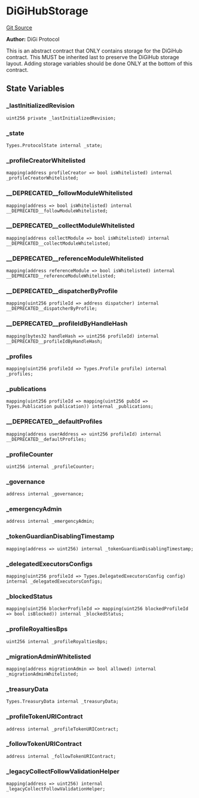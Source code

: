 # DiGiHubStorage
[Git Source](https://github.com/digiv3rse/protocol-contracts/blob/78826068117a4eb9f5d01837d2d88deb72b92ea0/contracts/base/DiGiHubStorage.sol)

**Author:**
DiGi Protocol

This is an abstract contract that ONLY contains storage for the DiGiHub contract. This MUST be inherited last
to preserve the DiGiHub storage layout. Adding storage variables should be done ONLY at the bottom of this contract.


## State Variables
### _lastInitializedRevision

```solidity
uint256 private _lastInitializedRevision;
```


### _state

```solidity
Types.ProtocolState internal _state;
```


### _profileCreatorWhitelisted

```solidity
mapping(address profileCreator => bool isWhitelisted) internal _profileCreatorWhitelisted;
```


### __DEPRECATED__followModuleWhitelisted

```solidity
mapping(address => bool isWhitelisted) internal __DEPRECATED__followModuleWhitelisted;
```


### __DEPRECATED__collectModuleWhitelisted

```solidity
mapping(address collectModule => bool isWhitelisted) internal __DEPRECATED__collectModuleWhitelisted;
```


### __DEPRECATED__referenceModuleWhitelisted

```solidity
mapping(address referenceModule => bool isWhitelisted) internal __DEPRECATED__referenceModuleWhitelisted;
```


### __DEPRECATED__dispatcherByProfile

```solidity
mapping(uint256 profileId => address dispatcher) internal __DEPRECATED__dispatcherByProfile;
```


### __DEPRECATED__profileIdByHandleHash

```solidity
mapping(bytes32 handleHash => uint256 profileId) internal __DEPRECATED__profileIdByHandleHash;
```


### _profiles

```solidity
mapping(uint256 profileId => Types.Profile profile) internal _profiles;
```


### _publications

```solidity
mapping(uint256 profileId => mapping(uint256 pubId => Types.Publication publication)) internal _publications;
```


### __DEPRECATED__defaultProfiles

```solidity
mapping(address userAddress => uint256 profileId) internal __DEPRECATED__defaultProfiles;
```


### _profileCounter

```solidity
uint256 internal _profileCounter;
```


### _governance

```solidity
address internal _governance;
```


### _emergencyAdmin

```solidity
address internal _emergencyAdmin;
```


### _tokenGuardianDisablingTimestamp

```solidity
mapping(address => uint256) internal _tokenGuardianDisablingTimestamp;
```


### _delegatedExecutorsConfigs

```solidity
mapping(uint256 profileId => Types.DelegatedExecutorsConfig config) internal _delegatedExecutorsConfigs;
```


### _blockedStatus

```solidity
mapping(uint256 blockerProfileId => mapping(uint256 blockedProfileId => bool isBlocked)) internal _blockedStatus;
```


### _profileRoyaltiesBps

```solidity
uint256 internal _profileRoyaltiesBps;
```


### _migrationAdminWhitelisted

```solidity
mapping(address migrationAdmin => bool allowed) internal _migrationAdminWhitelisted;
```


### _treasuryData

```solidity
Types.TreasuryData internal _treasuryData;
```


### _profileTokenURIContract

```solidity
address internal _profileTokenURIContract;
```


### _followTokenURIContract

```solidity
address internal _followTokenURIContract;
```


### _legacyCollectFollowValidationHelper

```solidity
mapping(address => uint256) internal _legacyCollectFollowValidationHelper;
```


